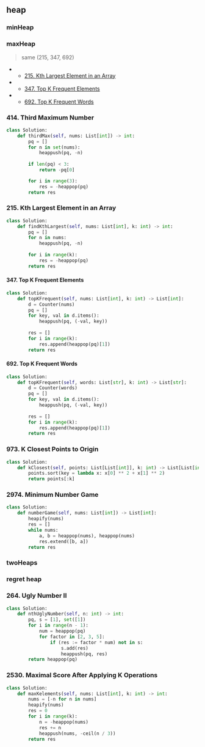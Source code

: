 ## heap

### minHeap

### maxHeap

> same (215, 347, 692)

- * [215. Kth Largest Element in an Array]()
- * [347. Top K Frequent Elements]()
- * [692. Top K Frequent Words]()

### 414. Third Maximum Number

```python
class Solution:
    def thirdMax(self, nums: List[int]) -> int:
        pq = []
        for n in set(nums):
            heappush(pq, -n)
        
        if len(pq) < 3:
            return -pq[0]

        for i in range(3):
            res = -heappop(pq)
        return res
```

### 215. Kth Largest Element in an Array

```python
class Solution:
    def findKthLargest(self, nums: List[int], k: int) -> int:
        pq = []
        for n in nums:
            heappush(pq, -n)
        
        for i in range(k):
            res = -heappop(pq)
        return res
```

#### 347. Top K Frequent Elements

```python
class Solution:
    def topKFrequent(self, nums: List[int], k: int) -> List[int]:
        d = Counter(nums)
        pq = []
        for key, val in d.items():
            heappush(pq, (-val, key))
        
        res = []
        for i in range(k):
            res.append(heappop(pq)[1])
        return res
```

#### 692. Top K Frequent Words

```python
class Solution:
    def topKFrequent(self, words: List[str], k: int) -> List[str]:
        d = Counter(words)
        pq = []
        for key, val in d.items():
            heappush(pq, (-val, key))
        
        res = []
        for i in range(k):
            res.append(heappop(pq)[1])
        return res
```

### 973. K Closest Points to Origin

```python
class Solution:
    def kClosest(self, points: List[List[int]], k: int) -> List[List[int]]:
        points.sort(key = lambda x: x[0] ** 2 + x[1] ** 2)
        return points[:k]
```

### 2974. Minimum Number Game

```python
class Solution:
    def numberGame(self, nums: List[int]) -> List[int]:
        heapify(nums)
        res = []
        while nums:
            a, b = heappop(nums), heappop(nums)
            res.extend([b, a])
        return res
```

### twoHeaps

### regret heap

### 264. Ugly Number II

```python
class Solution:
    def nthUglyNumber(self, n: int) -> int:
        pq, s = [1], set([1])
        for i in range(n - 1):
            num = heappop(pq)
            for factor in [2, 3, 5]:
                if (res := factor * num) not in s:
                    s.add(res)
                    heappush(pq, res)
        return heappop(pq)
```

### 2530. Maximal Score After Applying K Operations

```python
class Solution:
    def maxKelements(self, nums: List[int], k: int) -> int:
        nums = [-n for n in nums]
        heapify(nums)
        res = 0
        for i in range(k):
            n = -heappop(nums)
            res += n 
            heappush(nums, -ceil(n / 3))
        return res
```